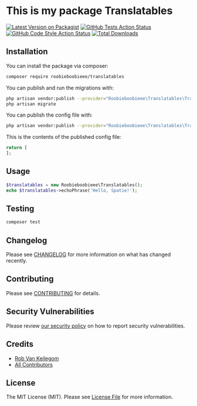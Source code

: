 # This is my package Translatables

[![Latest Version on Packagist](https://img.shields.io/packagist/v/roobieboobieee/translatables.svg?style=flat-square)](https://packagist.org/packages/roobieboobieee/translatables)
[![GitHub Tests Action Status](https://img.shields.io/github/workflow/status/roobieboobieee/translatables/run-tests?label=tests)](https://github.com/roobieboobieee/translatables/actions?query=workflow%3Arun-tests+branch%3Amain)
[![GitHub Code Style Action Status](https://img.shields.io/github/workflow/status/roobieboobieee/translatables/Check%20&%20fix%20styling?label=code%20style)](https://github.com/roobieboobieee/translatables/actions?query=workflow%3A"Check+%26+fix+styling"+branch%3Amain)
[![Total Downloads](https://img.shields.io/packagist/dt/roobieboobieee/translatables.svg?style=flat-square)](https://packagist.org/packages/roobieboobieee/translatables)


## Installation

You can install the package via composer:

```bash
composer require roobieboobieee/translatables
```

You can publish and run the migrations with:

```bash
php artisan vendor:publish --provider="Roobieboobieee\Translatables\TranslatablesServiceProvider" --tag="translatables-migrations"
php artisan migrate
```

You can publish the config file with:
```bash
php artisan vendor:publish --provider="Roobieboobieee\Translatables\TranslatablesServiceProvider" --tag="translatables-config"
```

This is the contents of the published config file:

```php
return [
];
```

## Usage

```php
$translatables = new Roobieboobieee\Translatables();
echo $translatables->echoPhrase('Hello, Spatie!');
```

## Testing

```bash
composer test
```

## Changelog

Please see [CHANGELOG](CHANGELOG.md) for more information on what has changed recently.

## Contributing

Please see [CONTRIBUTING](.github/CONTRIBUTING.md) for details.

## Security Vulnerabilities

Please review [our security policy](../../security/policy) on how to report security vulnerabilities.

## Credits

- [Rob Van Keilegom](https://github.com/.)
- [All Contributors](../../contributors)

## License

The MIT License (MIT). Please see [License File](LICENSE.md) for more information.
